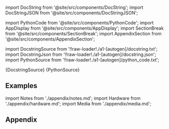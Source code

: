 
[//]: # (Custom component imports)

import DocString from '@site/src/components/DocString';
import DocStringJSON from '@site/src/components/DocStringJSON';

import PythonCode from '@site/src/components/PythonCode';
import AppDisplay from '@site/src/components/AppDisplay';
import SectionBreak from '@site/src/components/SectionBreak';
import AppendixSection from '@site/src/components/AppendixSection';

[//]: # (Docstring)

import DocstringSource from '!!raw-loader!./a1-[autogen]/docstring.txt';
import DocstringJson from '!!raw-loader!./a1-[autogen]/docstring.json';
import PythonSource from '!!raw-loader!./a1-[autogen]/python_code.txt';

<DocString>{DocstringSource}</DocString>
<DocStringJSON data={DocstringJson} />
<PythonCode GLink='VISUALIZERS/PLOTLY/HEATMAP/HEATMAP.py'>{PythonSource}</PythonCode>

<SectionBreak />

    

[//]: # (Examples)

## Examples

<AppDisplay 
  GLink='VISUALIZERS/PLOTLY/HEATMAP'
  nodeLabel='HEATMAP'>
</AppDisplay>

<SectionBreak />

    

[//]: # (Appendix)

import Notes from './appendix/notes.md';
import Hardware from './appendix/hardware.md';
import Media from './appendix/media.md';

## Appendix

<AppendixSection index={0} folderPath='nodes/VISUALIZERS/PLOTLY/HEATMAP/appendix/'><Notes /></AppendixSection>
<AppendixSection index={1} folderPath='nodes/VISUALIZERS/PLOTLY/HEATMAP/appendix/'><Hardware /></AppendixSection>
<AppendixSection index={2} folderPath='nodes/VISUALIZERS/PLOTLY/HEATMAP/appendix/'><Media /></AppendixSection>


